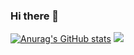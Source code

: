 ### Hi there 👋

[![Anurag's GitHub stats](https://github-readme-stats.vercel.app/api?username=lnzhangsong&count_private=true)](https://github.com/anuraghazra/github-readme-stats)
![](https://komarev.com/ghpvc/?username=lnzhangsong)


<!--
**lnzhangsong/lnzhangsong** is a ✨ _special_ ✨ repository because its `README.md` (this file) appears on your GitHub profile.

Here are some ideas to get you started:

- 🔭 I’m currently working on ...
- 🌱 I’m currently learning ...
- 👯 I’m looking to collaborate on ...
- 🤔 I’m looking for help with ...
- 💬 Ask me about ...
- 📫 How to reach me: ...
- 😄 Pronouns: ...
- ⚡ Fun fact: ...
-->
